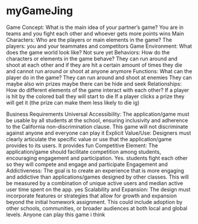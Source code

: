 # myGameJing
Game Concept: What is the main idea of your partner’s game?
You are in teams and you fight each other and whoever gets more points wins
Main Characters: Who are the players or main elements in the game?
The players: you and your teammates and competitors
Game Environment: What does the game world look like?
Not sure yet
Behaviors: How do the characters or elements in the game behave?
They can run around and shoot at each other and if they are hit a certain amount of times they die and cannot run around or shoot at anyone anymore
Functions: What can the player do in the game?
They can run around and shoot at enemies 
They can maybe also win prizes maybe there can be hide and seek
Relationships: How do different elements of the game interact with each other?
If a player is hit by the colored ball they will start to die
If a player clicks a prize they will get it (the prize can make them less likely to die ig)

Business Requirements
Universal Accessibility: The application/game must be usable by all students at the school, ensuring inclusivity and adherence to the California non-discrimination clause.
This game will not discriminate against anyone and everyone can play it
Explicit Value/Use: Designers must clearly articulate the specific value or use that the application/game provides to its users.
It provides fun
Competitive Element: The application/game should facilitate competition among students, encouraging engagement and participation.
Yes. students fight each other so they will compete and engage and participate
Engagement and Addictiveness: The goal is to create an experience that is more engaging and addictive than applications/games designed by other classes. This will be measured by a combination of unique active users and median active user time spent on the app.
yes
Scalability and Expansion: The design must incorporate features or strategies that allow for growth and expansion beyond the initial homework assignment. This could include adoption by other schools, communities, or broader audiences at both local and global levels.
Anyone can play this game i think
